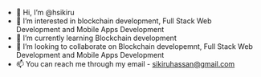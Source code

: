 - 👋 Hi, I’m @hsikiru
- 👀 I’m interested in blockchain development, Full Stack Web Development and Mobile Apps Development
- 🌱 I’m currently learning Blockchain development
- 💞️ I’m looking to collaborate on Blockchain developemnt, Full Stack Web Development and Mobile Apps Development
- 📫 You can reach me through my email - sikiruhassan@gmail.com

<!---
hsikiru/hsikiru is a ✨ special ✨ repository because its `README.md` (this file) appears on your GitHub profile.
You can click the Preview link to take a look at your changes.
--->
